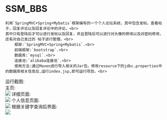 # SSM_BBS
    利用`SpringMVC+Spring+Mybatis`框架编写的一个个人论坛系统，其中包含发帖，查看帖子，回复评论以及回复评论中的评论。<br>
    其中只有登陆后才可以进行发帖以及回复，并且登陆后可以进行对头像的修改以及对密码修改，还有对自己发过的 帖子进行管理。<br>
        框架:`SpringMVC+Spring+Mybatis`.<br>
        前端框架:`bootstrap`.<br>
        数据库:`mysql`.<br>
        连接池:`alibaba连接池`.<br>
        使用方法:通过Maven进行导入相关的Jar包，修改resource下的jdbc.properties中的数据库相关信息后,运行index.jsp,即可运行项目。<br>
运行截图:<br>
主页:<br>
![](https://github.com/SinceNovember/SSM_BBS/blob/master/photos/1.png)
详细页面:<br>
![](https://github.com/SinceNovember/SSM_BBS/blob/master/photos/2.png)
个人信息页面:<br>
![](https://github.com/SinceNovember/SSM_BBS/blob/master/photos/3.png)
根据关键字查询后界面:<br>
![](https://github.com/SinceNovember/SSM_BBS/blob/master/photos/4.png)
